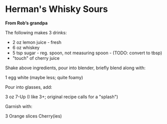 # Herman's Whisky Sours
**From Rob’s grandpa**

The following makes 3 drinks:

- 2 oz lemon juice - fresh
- 6 oz whiskey
- 5 tsp sugar - reg. spoon, not measuring spoon - (TODO: convert to tbsp)
- "touch" of cherry juice

Shake above ingredients, pour into blender, briefly blend along with:

1 egg white (maybe less; quite foamy)

Pour into glasses, add:

3 oz 7-Up (I like 3+; original recipe calls for a "splash")

Garnish with:

3 Orange slices
Cherry(ies)

